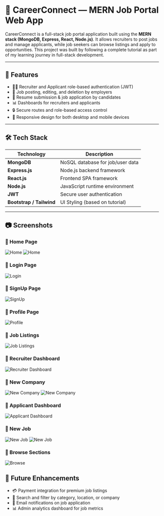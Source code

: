 # 💼 CareerConnect — MERN Job Portal Web App

CareerConnect is a full-stack job portal application built using the **MERN stack (MongoDB, Express, React, Node.js)**. It allows recruiters to post jobs and manage applicants, while job seekers can browse listings and apply to opportunities. This project was built by following a complete tutorial as part of my learning journey in full-stack development.

---

## 🚀 Features

- 👨‍💼 Recruiter and Applicant role-based authentication (JWT)
- 📝 Job posting, editing, and deletion by employers
- 📄 Resume submission & job application by candidates
- 📊 Dashboards for recruiters and applicants
- 🔒 Secure routes and role-based access control
- 📱 Responsive design for both desktop and mobile devices

---

## 🛠️ Tech Stack

| Technology | Description                         |
|------------|-------------------------------------|
| **MongoDB** | NoSQL database for job/user data   |
| **Express.js** | Node.js backend framework       |
| **React.js** | Frontend SPA framework            |
| **Node.js** | JavaScript runtime environment     |
| **JWT** | Secure user authentication             |
| **Bootstrap / Tailwind** | UI Styling (based on tutorial) |

---

## 📷 Screenshots


### 🔹 Home Page
![Home](./screenshots/Home.png)
![Home](./screenshots/Home2.png)

### 🔹 Login Page
![Login](./screenshots/Login.png)

### 🔹 SignUp Page
![SignUp](./screenshots/SignUp.png)

### 🔹 Profile Page
![Profile](./screenshots/Profile.png)

### 🔹 Job Listings
![Job Listings](./screenshots/Job.png)

### 🔹 Recruiter Dashboard
![Recruiter Dashboard](./screenshots/Company.png)

### 🔹 New Company
![New Company](./screenshots/Company2.png)
![New Company](./screenshots/Company3.png)

### 🔹 Applicant Dashboard

![Applicant Dashboard](./screenshots/applicant2.png)

### 🔹 New Job
![New Job](./screenshots/Job2.png)
![New Job](./screenshots/Job3.png)

### 🔹 Browse Sections
![Browse](./screenshots/Browse.png)


## 📌 Future Enhancements

- 💳 Payment integration for premium job listings
- 🔎 Search and filter by category, location, or company
- 📩 Email notifications on job application
- 📊 Admin analytics dashboard for job metrics




